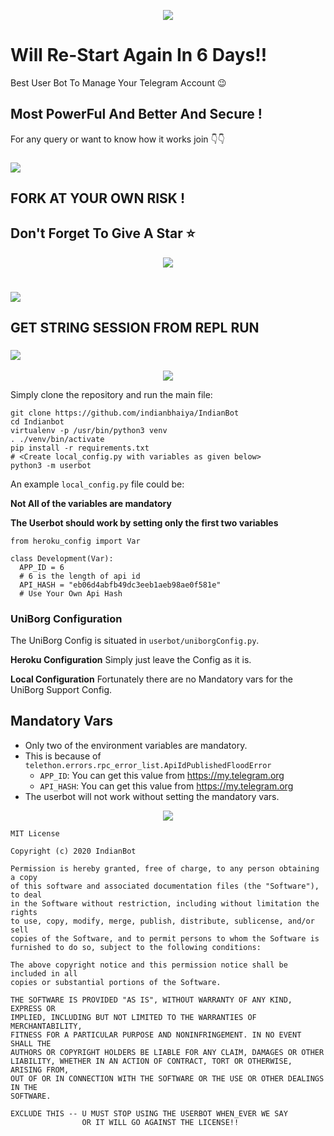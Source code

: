 <p align="center">
<img src="https://github.com/indianbhaiya/IndianBot/blob/master/.github/newlogo.png">

# Will Re-Start Again In 6 Days!!

Best User Bot To Manage Your Telegram Account 😉
## Most PowerFul And Better And Secure !

For any query or want to know how it works join 👇👇
### <a href="https://t.me/indianbot_official"><img src="https://raw.githubusercontent.com/indianbhaiya/IndianBot/master/.github/button%20(7).png"></a>


## FORK AT YOUR OWN RISK !
## Don't Forget To Give A Star ⭐

<p align="center">
<img src="https://github.com/indianbhaiya/IndianBot/blob/master/.github/usersec.png">

# <a href="https://heroku.com/deploy?template=https://github.com/BLUE-DEVIL1134/IndianBot-Old"><img src="https://raw.githubusercontent.com/indianbhaiya/IndianBot/master/.github/button%20(8).png"></a>

## GET STRING SESSION FROM REPL RUN 
### <a href="https://indianbotstringsetup.pureindialover.repl.run"><img src="https://raw.githubusercontent.com/indianbhaiya/IndianBot/master/.github/button%20(9).png"></a>

<p align="center">
<img src="https://github.com/indianbhaiya/IndianBot/blob/master/.github/devsec.png">

Simply clone the repository and run the main file:
```Python3
git clone https://github.com/indianbhaiya/IndianBot
cd Indianbot
virtualenv -p /usr/bin/python3 venv
. ./venv/bin/activate
pip install -r requirements.txt
# <Create local_config.py with variables as given below>
python3 -m userbot
```

An example `local_config.py` file could be:

**Not All of the variables are mandatory**

__The Userbot should work by setting only the first two variables__

```python3
from heroku_config import Var

class Development(Var):
  APP_ID = 6 
  # 6 is the length of api id
  API_HASH = "eb06d4abfb49dc3eeb1aeb98ae0f581e" 
  # Use Your Own Api Hash
```

### UniBorg Configuration

The UniBorg Config is situated in `userbot/uniborgConfig.py`.

**Heroku Configuration**
Simply just leave the Config as it is.

**Local Configuration**
Fortunately there are no Mandatory vars for the UniBorg Support Config.

## Mandatory Vars

- Only two of the environment variables are mandatory.
- This is because of `telethon.errors.rpc_error_list.ApiIdPublishedFloodError`
    - `APP_ID`:   You can get this value from https://my.telegram.org
    - `API_HASH`:   You can get this value from https://my.telegram.org
- The userbot will not work without setting the mandatory vars.


<p align="center">
<img src="https://github.com/indianbhaiya/IndianBot/blob/master/.github/lic.png">
  
```Python3
MIT License

Copyright (c) 2020 IndianBot

Permission is hereby granted, free of charge, to any person obtaining a copy
of this software and associated documentation files (the "Software"), to deal
in the Software without restriction, including without limitation the rights
to use, copy, modify, merge, publish, distribute, sublicense, and/or sell
copies of the Software, and to permit persons to whom the Software is
furnished to do so, subject to the following conditions:

The above copyright notice and this permission notice shall be included in all
copies or substantial portions of the Software.

THE SOFTWARE IS PROVIDED "AS IS", WITHOUT WARRANTY OF ANY KIND, EXPRESS OR
IMPLIED, INCLUDING BUT NOT LIMITED TO THE WARRANTIES OF MERCHANTABILITY,
FITNESS FOR A PARTICULAR PURPOSE AND NONINFRINGEMENT. IN NO EVENT SHALL THE
AUTHORS OR COPYRIGHT HOLDERS BE LIABLE FOR ANY CLAIM, DAMAGES OR OTHER
LIABILITY, WHETHER IN AN ACTION OF CONTRACT, TORT OR OTHERWISE, ARISING FROM,
OUT OF OR IN CONNECTION WITH THE SOFTWARE OR THE USE OR OTHER DEALINGS IN THE
SOFTWARE.

EXCLUDE THIS -- U MUST STOP USING THE USERBOT WHEN_EVER WE SAY 
                OR IT WILL GO AGAINST THE LICENSE!!
```
